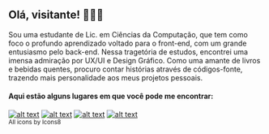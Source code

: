 ## Olá, visitante! 👋👩‍💻

Sou uma estudante de Lic. em Ciências da Computação, que tem como foco o profundo aprendizado voltado para o front-end, com um grande entusiasmo pelo back-end. 
Nessa tragetória de estudos, encontrei uma imensa admiração por UX/UI e Design Gráfico.
Como uma amante de livros e bebidas quentes, procuro contar histórias através de códigos-fonte, trazendo mais personalidade aos meus projetos pessoais.

#### Aqui estão alguns lugares em que você pode me encontrar:

[![alt text](https://img.icons8.com/bubbles/50/000000/discord-logo.png)](https://discord.com/users/516423474097553417)
[![alt text](https://img.icons8.com/bubbles/50/000000/twitter-circled.png)](https://twitter.com/annemustlive)
[![alt text](https://i.imgur.com/GmROBUv.png)](https://t.me/unmannerly)
[![alt text](https://img.icons8.com/bubbles/50/000000/instagram.png)](https://instagram.com/annemustlive)
<br><sup>All icons by Icons8</sup>
<!--
**AnneCosta/AnneCosta** is a ✨ _special_ ✨ repository because its `README.md` (this file) appears on your GitHub profile.

Here are some ideas to get you started:

- 🔭 I’m currently working on ...
- 🌱 I’m currently learning ...
- 👯 I’m looking to collaborate on ...
- 🤔 I’m looking for help with ...
- 💬 Ask me about ...
- 📫 How to reach me: ...
- 😄 Pronouns: ...
- ⚡ Fun fact: ...
-->

